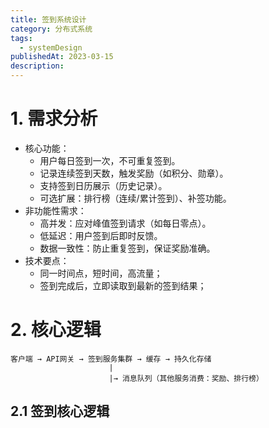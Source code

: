 ```yaml
---
title: 签到系统设计
category: 分布式系统
tags:
  - systemDesign
publishedAt: 2023-03-15
description:
---
```


# 1. 需求分析

- 核心功能：
    - 用户每日签到一次，不可重复签到。
    - 记录连续签到天数，触发奖励（如积分、勋章）。
    - 支持签到日历展示（历史记录）。
    - 可选扩展：排行榜（连续/累计签到）、补签功能。
- 非功能性需求：
    - 高并发：应对峰值签到请求（如每日零点）。
    - 低延迟：用户签到后即时反馈。
    - 数据一致性：防止重复签到，保证奖励准确。
- 技术要点：
	- 同一时间点，短时间，高流量；
	- 签到完成后，立即读取到最新的签到结果；


# 2. 核心逻辑

```
客户端 → API网关 → 签到服务集群 → 缓存 → 持久化存储
					  |
					  |→ 消息队列（其他服务消费：奖励、排行榜）
```


## 2.1 签到核心逻辑

